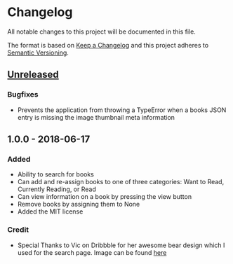 # Changelog

All notable changes to this project will be documented in this file.

The format is based on [Keep a Changelog](http://keepachangelog.com/en/1.0.0/)
and this project adheres to [Semantic Versioning](http://semver.org/spec/v2.0.0.html).

## [Unreleased]

### Bugfixes

- Prevents the application from throwing a TypeError when a books JSON entry is missing the
  image thumbnail meta information

## 1.0.0 - 2018-06-17

### Added

- Ability to search for books
- Can add and re-assign books to one of three categories: Want to Read, Currently Reading, or Read
- Can view information on a book by pressing the view button
- Remove books by assigning them to None
- Added the MIT license

### Credit

- Special Thanks to Vic on Dribbble for her awesome bear design which I
  used for the search page.  Image can be found [here](https://dribbble.com/shots/2485318-No-Results)

[Unreleased]: https://github.com/travy/react-bookshelf/compare/v1.0.0...HEAD
